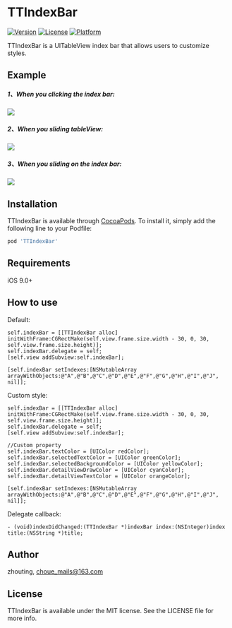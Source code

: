 # TTIndexBar

<!--[![CI Status](https://img.shields.io/travis/zhouting/TTIndexBar.svg?style=flat)](https://travis-ci.org/zhouting/TTIndexBar)-->
[![Version](https://img.shields.io/cocoapods/v/TTIndexBar.svg?style=flat)](https://cocoapods.org/pods/TTIndexBar)
[![License](https://img.shields.io/cocoapods/l/TTIndexBar.svg?style=flat)](https://cocoapods.org/pods/TTIndexBar)
[![Platform](https://img.shields.io/cocoapods/p/TTIndexBar.svg?style=flat)](https://cocoapods.org/pods/TTIndexBar)

TTIndexBar is a UITableView index bar that allows users to customize styles.

## Example
##### 1、When you clicking the index bar:

![](https://img-service.csdnimg.cn/img_convert/5aaf65a7fb82d3b51beb47ddcd904bd2.png)

##### 2、When you sliding tableView:

![](https://img-service.csdnimg.cn/img_convert/2eb7f5ae2bcf1e9ddba5b54f4a5683aa.png)

##### 3、When you sliding on the index bar:

![](https://img-service.csdnimg.cn/img_convert/104095921256bca0c2fed7bf4832c2ff.png)

## Installation

TTIndexBar is available through [CocoaPods](https://cocoapods.org). To install
it, simply add the following line to your Podfile:

```ruby
pod 'TTIndexBar'
```

## Requirements
iOS 9.0+ 

## How to use

Default:
```
self.indexBar = [[TTIndexBar alloc] initWithFrame:CGRectMake(self.view.frame.size.width - 30, 0, 30, self.view.frame.size.height)];
self.indexBar.delegate = self;
[self.view addSubview:self.indexBar];
    
[self.indexBar setIndexes:[NSMutableArray arrayWithObjects:@"A",@"B",@"C",@"D",@"E",@"F",@"G",@"H",@"I",@"J", nil]];
```

Custom style:
```
self.indexBar = [[TTIndexBar alloc] initWithFrame:CGRectMake(self.view.frame.size.width - 30, 0, 30, self.view.frame.size.height)];
self.indexBar.delegate = self;
[self.view addSubview:self.indexBar];   

//Custom property
self.indexBar.textColor = [UIColor redColor];
self.indexBar.selectedTextColor = [UIColor greenColor];
self.indexBar.selectedBackgroundColor = [UIColor yellowColor];
self.indexBar.detailViewDrawColor = [UIColor cyanColor];
self.indexBar.detailViewTextColor = [UIColor orangeColor];

[self.indexBar setIndexes:[NSMutableArray arrayWithObjects:@"A",@"B",@"C",@"D",@"E",@"F",@"G",@"H",@"I",@"J", nil]];
```

Delegate callback:
```
- (void)indexDidChanged:(TTIndexBar *)indexBar index:(NSInteger)index title:(NSString *)title;
```

## Author

zhouting, choue_mails@163.com

## License

TTIndexBar is available under the MIT license. See the LICENSE file for more info.
